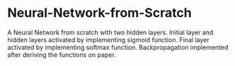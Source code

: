 # Neural-Network-from-Scratch
A Neural Network from scratch with two hidden layers. Initial layer and hidden layers activated by implementing sigmoid function. Final layer activated by implementing softmax function. Backpropagation implemented after deriving the functions on paper.
